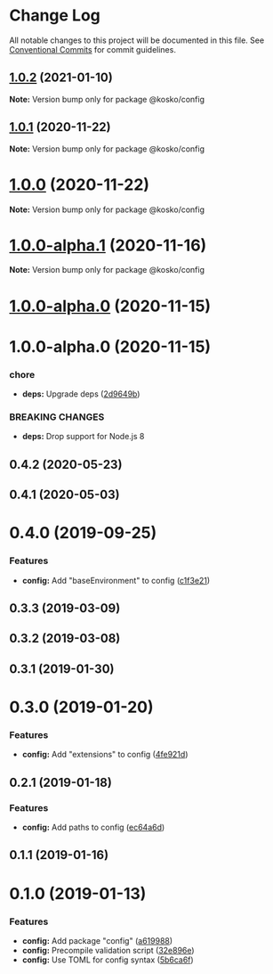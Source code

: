 # Change Log

All notable changes to this project will be documented in this file.
See [Conventional Commits](https://conventionalcommits.org) for commit guidelines.

## [1.0.2](https://github.com/tommy351/kosko/compare/@kosko/config@1.0.1...@kosko/config@1.0.2) (2021-01-10)

**Note:** Version bump only for package @kosko/config





## [1.0.1](https://github.com/tommy351/kosko/compare/@kosko/config@1.0.0...@kosko/config@1.0.1) (2020-11-22)

**Note:** Version bump only for package @kosko/config





# [1.0.0](https://github.com/tommy351/kosko/compare/@kosko/config@1.0.0-alpha.1...@kosko/config@1.0.0) (2020-11-22)

**Note:** Version bump only for package @kosko/config





# [1.0.0-alpha.1](https://github.com/tommy351/kosko/compare/@kosko/config@1.0.0-alpha.0...@kosko/config@1.0.0-alpha.1) (2020-11-16)

**Note:** Version bump only for package @kosko/config





# [1.0.0-alpha.0](https://github.com/tommy351/kosko/compare/@kosko/config@1.0.0-alpha.0...@kosko/config@1.0.0-alpha.0) (2020-11-15)



# 1.0.0-alpha.0 (2020-11-15)


### chore

* **deps:** Upgrade deps ([2d9649b](https://github.com/tommy351/kosko/commit/2d9649b2579cdf75529b07ec42d1bc88e8eb937e))


### BREAKING CHANGES

* **deps:** Drop support for Node.js 8



## 0.4.2 (2020-05-23)



## 0.4.1 (2020-05-03)



# 0.4.0 (2019-09-25)


### Features

* **config:** Add "baseEnvironment" to config ([c1f3e21](https://github.com/tommy351/kosko/commit/c1f3e218511507e935b78af256e953d9fbad6be0))



## 0.3.3 (2019-03-09)



## 0.3.2 (2019-03-08)



## 0.3.1 (2019-01-30)



# 0.3.0 (2019-01-20)


### Features

* **config:** Add "extensions" to config ([4fe921d](https://github.com/tommy351/kosko/commit/4fe921d49e0ce05f42e446ac69cbf882e18977bb))



## 0.2.1 (2019-01-18)


### Features

* **config:** Add paths to config ([ec64a6d](https://github.com/tommy351/kosko/commit/ec64a6de5d15df8acbc0a1d06c67f7c694ed4a82))



## 0.1.1 (2019-01-16)



# 0.1.0 (2019-01-13)


### Features

* **config:** Add package "config" ([a619988](https://github.com/tommy351/kosko/commit/a619988219a025cd89b80c24766af1b4e3770c10))
* **config:** Precompile validation script ([32e896e](https://github.com/tommy351/kosko/commit/32e896e896541ee08a4a1657cb6004909c991742))
* **config:** Use TOML for config syntax ([5b6ca6f](https://github.com/tommy351/kosko/commit/5b6ca6ff3c1d46d99f0decb5f4e4e4fd2e69308b))
